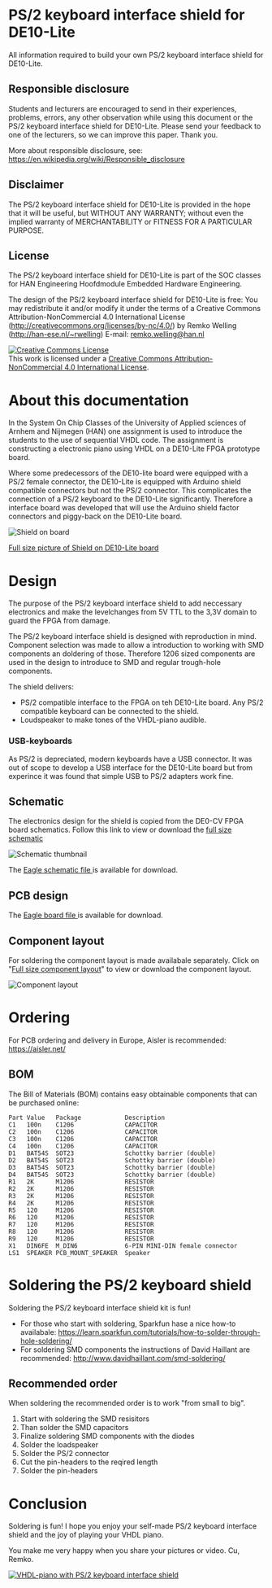 # PS/2 keyboard interface shield for DE10-Lite
All information required to build your own PS/2 keyboard interface shield for DE10-Lite.

## Responsible disclosure 
Students and lecturers are encouraged to send in their experiences, problems, errors, any other observation while using this document or the PS/2 keyboard interface shield for DE10-Lite. Please send your feedback to one of the lecturers, so we can improve this paper. Thank you.

More about responsible disclosure, see: https://en.wikipedia.org/wiki/Responsible_disclosure 

## Disclaimer
The PS/2 keyboard interface shield for DE10-Lite is provided in the hope that it will be useful, but WITHOUT ANY WARRANTY; without even the implied warranty of MERCHANTABILITY or FITNESS FOR A PARTICULAR PURPOSE.
  
## License
The PS/2 keyboard interface shield for DE10-Lite is part of the SOC classes for HAN Engineering Hoofdmodule Embedded Hardware Engineering.

The design of the PS/2 keyboard interface shield for DE10-Lite is free: You may redistribute it and/or modify it under the terms of a Creative  Commons Attribution-NonCommercial 4.0 International License (http://creativecommons.org/licenses/by-nc/4.0/) by Remko Welling (http://han-ese.nl/~rwelling) E-mail: remko.welling@han.nl 

<a rel="license" href="http://creativecommons.org/licenses/by-nc/4.0/"><img alt="Creative Commons License" style="border-width:0" src="https://i.creativecommons.org/l/by-nc/4.0/88x31.png" /></a><br />This work is licensed under a <a rel="license" href="http://creativecommons.org/licenses/by-nc/4.0/">Creative Commons Attribution-NonCommercial 4.0 International License</a>.

# About this documentation
In the System On Chip Classes of the University of Applied sciences of Arnhem and Nijmegen (HAN) one assignment is used to introduce the students to the use of sequential VHDL code. The assignment is constructing a electronic piano using VHDL on a DE10-Lite FPGA prototype board. 

Where some predecessors of the DE10-lite board were equipped with a PS/2 female connector, the DE10-Lite is equipped with Arduino shield compatible connectors but not the PS/2 connector. This complicates the connection of a PS/2 keyboard to the DE10-Lite significantly. Therefore a interface board was developed that will use the Arduino shield factor connectors and piggy-back on the DE10-Lite board.

![Shield on board](images/PS2SpeakerShieldOnDE10-Lite_small.png?raw=true "Shield on DE10-Lite board")

[Full size picture of Shield on DE10-Lite board](images/PS2SpeakerShieldOnDE10-Lite_small.png)

# Design
The purpose of the PS/2 keyboard interface shield to add neccessary electronics and make the levelchanges from 5V TTL to the 3,3V domain to guard the FPGA from damage.

The PS/2 keyboard interface shield is designed with reproduction in mind. Component selection was made to allow a introduction to working with SMD components an doldering of those. Therefore 1206 sized components are used in the design to introduce to SMD and regular trough-hole components.

The shield delivers:
 - PS/2 compatible interface to the FPGA on teh DE10-Lite board. Any PS/2 compatible keyboard can be connected to the shield.
 - Loudspeaker to make tones of the VHDL-piano audible.
 
### USB-keyboards
As PS/2 is depreciated, modern keyboards have a USB connector. It was out of scope to develop a USB interface for the DE10-Lite board but from experince it was found that simple USB to PS/2 adapters work fine.

## Schematic
The electronics design for the shield is copied from the DE0-CV FPGA board schematics. Follow this link to view or download the [full size schematic](images/PS2SpeakerShield.png)

![Schematic thumbnail](images/PS2SpeakerShield_small.png?raw=true "Schematic thumbnail")

The [Eagle schematic file ](eagle/HAN_DE10-Lite_PS2SpeakerShield_001.sch) is available for download.

## PCB design
The [Eagle board file ](eagle/HAN_DE10-Lite_PS2SpeakerShield_001.brd) is available for download.

## Component layout
For soldering the component layout is made availabale separately. Click on "[Full size component layout](images/PS2SpeakerShield_BoardTopView.png)" to view or download the component layout. 

![Component layout](images/PS2SpeakerShield_BoardTopView_small.png?raw=true "Component layout")

# Ordering
For PCB ordering and delivery in Europe, Aisler is recommended: https://aisler.net/

## BOM
The Bill of Materials (BOM) contains easy obtainable components that can be purchased online:
```
Part Value   Package            Description
C1   100n    C1206              CAPACITOR
C2   100n    C1206              CAPACITOR
C3   100n    C1206              CAPACITOR
C4   100n    C1206              CAPACITOR
D1   BAT54S  SOT23              Schottky barrier (double)
D2   BAT54S  SOT23              Schottky barrier (double)
D3   BAT54S  SOT23              Schottky barrier (double)
D4   BAT54S  SOT23              Schottky barrier (double)
R1   2K      M1206              RESISTOR
R2   2K      M1206              RESISTOR
R3   2K      M1206              RESISTOR
R4   2K      M1206              RESISTOR
R5   120     M1206              RESISTOR
R6   120     M1206              RESISTOR
R7   120     M1206              RESISTOR
R8   120     M1206              RESISTOR
R9   120     M1206              RESISTOR
X1   DIN6FE  M_DIN6             6-PIN MINI-DIN female connector
LS1  SPEAKER PCB_MOUNT_SPEAKER  Speaker
```

# Soldering the PS/2 keyboard shield
Soldering the PS/2 keyboard interface shield kit is fun!

 - For those who start with soldering, Sparkfun hase a nice how-to availabale: https://learn.sparkfun.com/tutorials/how-to-solder-through-hole-soldering/
 - For soldering SMD components the instructions of David Haillant are recommended: http://www.davidhaillant.com/smd-soldering/
 
## Recommended order
When soldering the recommended order is to work "from small to big".

 1. Start with soldering the SMD resisitors
 2. Than solder the SMD capacitors
 3. Finalize soldering SMD components with the diodes
 4. Solder the loadspeaker
 5. Solder the PS/2 connector
 6. Cut the pin-headers to the reqired length
 6. Solder the pin-headers

# Conclusion
Soldering is fun! I hope you enjoy your self-made PS/2 keyboard interface shield and the joy of playing your VHDL piano.

You make me very happy when you share your pictures or video. Cu, Remko.

[![VHDL-piano with PS/2 keyboard interface shield](https://img.youtube.com/vi/MyB9OI17_hk/0.jpg)](https://www.youtube.com/watch?v=MyB9OI17_hk)


